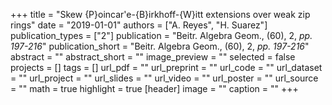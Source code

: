 +++
title = "Skew {P}oincar\'e-{B}irkhoff-{W}itt extensions over weak
zip rings"
date = "2019-01-01"
authors = ["A. Reyes", "H. Suarez"]
publication_types = ["2"]
publication = "Beitr. Algebra Geom., (60), 2, _pp. 197-216_"
publication_short = "Beitr. Algebra Geom., (60), 2, _pp. 197-216_"
abstract = ""
abstract_short = ""
image_preview = ""
selected = false
projects = []
tags = []
url_pdf = ""
url_preprint = ""
url_code = ""
url_dataset = ""
url_project = ""
url_slides = ""
url_video = ""
url_poster = ""
url_source = ""
math = true
highlight = true
[header]
image = ""
caption = ""
+++
